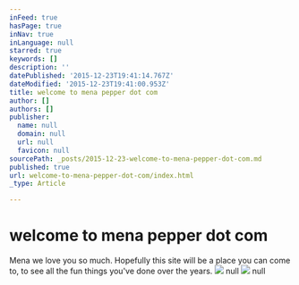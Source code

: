 ```yaml
---
inFeed: true
hasPage: true
inNav: true
inLanguage: null
starred: true
keywords: []
description: ''
datePublished: '2015-12-23T19:41:14.767Z'
dateModified: '2015-12-23T19:41:00.953Z'
title: welcome to mena pepper dot com
author: []
authors: []
publisher:
  name: null
  domain: null
  url: null
  favicon: null
sourcePath: _posts/2015-12-23-welcome-to-mena-pepper-dot-com.md
published: true
url: welcome-to-mena-pepper-dot-com/index.html
_type: Article

---
```

# welcome to mena pepper dot com

Mena we love you so much.  Hopefully this site will be a place you can come to, to see all the fun things you've done over the years.
![](https://the-grid-user-content.s3-us-west-2.amazonaws.com/4f01fab7-baa3-4a82-bf8e-b0ef26703cf5.jpg)
null
![](https://imgflo.herokuapp.com/graph/vahj1ThiexotieMo/06a688181044fc749ba485e4db6b0f35/passthrough.jpg?height=600&input=https%3A%2F%2Fthe-grid-user-content.s3-us-west-2.amazonaws.com%2F4f01fab7-baa3-4a82-bf8e-b0ef26703cf5.jpg)
null